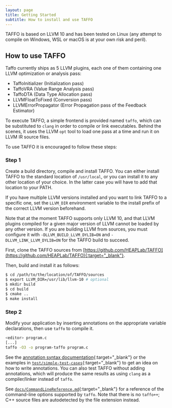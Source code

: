 ```yaml
---
layout: page
title: Getting Started
subtitle: How to install and use TAFFO
---
```


TAFFO is based on LLVM 10 and has been tested on Linux (any attempt to compile on Windows, WSL or macOS is at your own risk and peril).

## How to use TAFFO

Taffo currently ships as 5 LLVM plugins, each one of them containing one LLVM optimization or analysis pass:

 - TaffoInitializer (Initialization pass)
 - TaffoVRA (Value Range Analysis pass)
 - TaffoDTA (Data Type Allocation pass)
 - LLVMFloatToFixed (Conversion pass)
 - LLVMErrorPropagator (Error Propagation pass of the Feedback Estimator)

To execute TAFFO, a simple frontend is provided named `taffo`, which can be substituted to `clang` in order to compile or link executables.
Behind the scenes, it uses the LLVM `opt` tool to load one pass at a time and run it on LLVM IR source files.

To use TAFFO it is encouraged to follow these steps:

### Step 1

Create a build directory, compile and install TAFFO.
You can either install TAFFO to the standard location of `/usr/local`, or you can install it to any other location of your choice.
In the latter case you will have to add that location to your PATH.

If you have multiple LLVM versions installed and you want to link TAFFO to a specific one, set the `LLVM_DIR` environment variable to the install prefix of the correct LLVM version beforehand.

Note that at the moment TAFFO supports only LLVM 10, and that LLVM plugins compiled for a given major version of LLVM cannot be loaded by any other version.
If you are building LLVM from sources, you must configure it with `-DLLVM_BUILD_LLVM_DYLIB=ON` and `-DLLVM_LINK_LLVM_DYLIB=ON` for the TAFFO build to succeed.

First, clone the TAFFO sources from [https://github.com/HEAPLab/TAFFO](https://github.com/HEAPLab/TAFFO){:target="_blank"}.

Then, build and install it as follows:

```sh
$ cd /path/to/the/location/of/TAFFO/sources
$ export LLVM_DIR=/usr/lib/llvm-10 # optional
$ mkdir build
$ cd build
$ cmake ..
$ make install
```

### Step 2

Modify your application by inserting annotations on the appropriate variable declarations, then use `taffo` to compile it.

```sh
<editor> program.c
[...]
taffo -O3 -o program-taffo program.c
```

See the [annotation syntax documentation](https://github.com/HEAPLab/TAFFO/blob/master/doc/AnnotationSyntax.md){:target="_blank"} or the examples in [`test/simple-test-cases`](https://github.com/HEAPLab/TAFFO-test/tree/master/simple-test-cases){:target="_blank"} to get an idea on how to write annotations. You can also test TAFFO without adding annotations, which will produce the same results as using `clang` as a compiler/linker instead of `taffo`.

See [`docs/CommandLineReference.md`](https://github.com/HEAPLab/TAFFO/blob/master/doc/CommandLineReference.md){:target="_blank"} for a reference of the command-line options supported by `taffo`.
Note that there is no `taffo++`; C++ source files are autodetected by the file extension instead.
